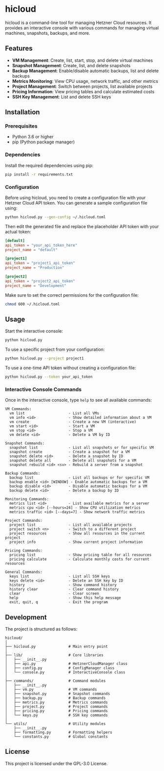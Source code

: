 # hicloud

hicloud is a command-line tool for managing Hetzner Cloud resources. It provides an interactive console with various commands for managing virtual machines, snapshots, backups, and more.

## Features

- **VM Management**: Create, list, start, stop, and delete virtual machines
- **Snapshot Management**: Create, list, and delete snapshots
- **Backup Management**: Enable/disable automatic backups, list and delete backups
- **Metrics Monitoring**: View CPU usage, network traffic, and other metrics
- **Project Management**: Switch between projects, list available projects
- **Pricing Information**: View pricing tables and calculate estimated costs
- **SSH Key Management**: List and delete SSH keys

## Installation

### Prerequisites

- Python 3.6 or higher
- pip (Python package manager)

### Dependencies

Install the required dependencies using pip:

```bash
pip install -r requirements.txt
```

### Configuration

Before using hicloud, you need to create a configuration file with your Hetzner Cloud API token. You can generate a sample configuration file using:

```bash
python hicloud.py --gen-config ~/.hicloud.toml
```

Then edit the generated file and replace the placeholder API token with your actual token:

```toml
[default]
api_token = "your_api_token_here"
project_name = "default"

[project1]
api_token = "project1_api_token"
project_name = "Production"

[project2]
api_token = "project2_api_token"
project_name = "Development"
```

Make sure to set the correct permissions for the configuration file:

```bash
chmod 600 ~/.hicloud.toml
```

## Usage

Start the interactive console:

```bash
python hicloud.py
```

To use a specific project from your configuration:

```bash
python hicloud.py --project project1
```

To use a one-time API token without creating a configuration file:

```bash
python hicloud.py --token your_api_token
```

### Interactive Console Commands

Once in the interactive console, type `help` to see all available commands:

```
VM Commands:
  vm list                    - List all VMs
  vm info <id>               - Show detailed information about a VM
  vm create                  - Create a new VM (interactive)
  vm start <id>              - Start a VM
  vm stop <id>               - Stop a VM
  vm delete <id>             - Delete a VM by ID
  
Snapshot Commands:
  snapshot list              - List all snapshots or for specific VM
  snapshot create            - Create a snapshot for a VM
  snapshot delete <id>       - Delete a snapshot by ID
  snapshot delete all        - Delete all snapshots for a VM
  snapshot rebuild <id> <sv> - Rebuild a server from a snapshot
  
Backup Commands:
  backup list                - List all backups or for specific VM
  backup enable <id> [WINDOW] - Enable automatic backups for a VM
  backup disable <id>        - Disable automatic backups for a VM
  backup delete <id>         - Delete a backup by ID
  
Monitoring Commands:
  metrics list <id>          - List available metrics for a server
  metrics cpu <id> [--hours=24] - Show CPU utilization metrics
  metrics traffic <id> [--days=7] - Show network traffic metrics
  
Project Commands:
  project list               - List all available projects
  project switch <n>         - Switch to a different project
  project resources          - Show all resources in the current project
  project info               - Show current project information
  
Pricing Commands:
  pricing list               - Show pricing table for all resources
  pricing calculate          - Calculate monthly costs for current resources
  
General Commands:
  keys list                  - List all SSH keys
  keys delete <id>           - Delete an SSH key by ID
  history                    - Show command history
  history clear              - Clear command history
  clear                      - Clear screen
  help                       - Show this help message
  exit, quit, q              - Exit the program
```

## Development

The project is structured as follows:

```
hicloud/
│
├── hicloud.py               # Main entry point
│
├── lib/                     # Core libraries
│   ├── __init__.py
│   ├── api.py               # HetznerCloudManager class
│   ├── config.py            # ConfigManager class
│   └── console.py           # InteractiveConsole class
│
├── commands/                # Command modules
│   ├── __init__.py
│   ├── vm.py                # VM commands
│   ├── snapshot.py          # Snapshot commands
│   ├── backup.py            # Backup commands
│   ├── metrics.py           # Metrics commands
│   ├── project.py           # Project commands
│   ├── pricing.py           # Pricing commands
│   └── keys.py              # SSH key commands
│
└── utils/                   # Utility modules
    ├── __init__.py
    ├── formatting.py        # Formatting helpers
    └── constants.py         # Global constants
```

## License

This project is licensed under the GPL-3.0 License.
